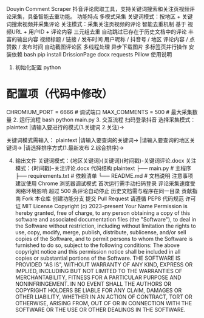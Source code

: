 Douyin Comment Scraper
抖音评论爬取工具，支持关键词搜索和关注页视频评论采集，具备智能去重功能。
功能特点
多模式采集
关键词模式：按地区 + 关键词搜索视频并采集评论
关注模式：采集关注页视频的评论
智能去重机制
基于 视频URL + 用户ID + 评论内容 三元组去重
自动跳过已存在于历史文档中的评论
丰富的输出内容
视频标题 / 链接 / 发布时间
用户昵称 / 抖音号 / 地区
评论内容 / 点赞数 / 发布时间
自动截图评论区
多线程处理
异步下载图片
多标签页并行操作
安装依赖
bash
pip install DrissionPage docx requests Pillow
使用说明
1. 初始化配置
python
# 配置项（代码中修改）
CHROMIUM_PORT = 6666  # 调试端口
MAX_COMMENTS = 500    # 最大采集数量
2. 运行流程
bash
python main.py
3. 交互流程
扫码登录抖音
选择采集模式：
plaintext
|请输入要进行的模式(1.关键词 2.关注)->

关键词模式需输入：
plaintext
|请输入要查询的关键词->
|请输入要查询的地区关键词->
|请选择排序方式(1.最新发布 2.综合排序)->

4. 输出文件
关键词模式：{地区关键词}{关键词}(时间戳)-关键词评论.docx
关注模式：{时间戳}-关注评论.docx
代码结构
plaintext
├── main.py          # 主程序
├── requirements.txt # 依赖清单
└── README.md        # 文档说明
注意事项
建议使用 Chrome 浏览器调试模式
首次运行需手动扫码登录
评论采集速度受网络环境影响
超过 500 条评论自动停止
历史文档需与程序在同一目录
贡献指南
Fork 本仓库
创建功能分支
提交 Pull Request
请遵循 PEP8 代码规范
许可证
MIT License
Copyright (c) 2023-present Your Name
Permission is hereby granted, free of charge, to any person obtaining a copy of this software and associated documentation files (the "Software"), to deal in the Software without restriction, including without limitation the rights to use, copy, modify, merge, publish, distribute, sublicense, and/or sell copies of the Software, and to permit persons to whom the Software is furnished to do so, subject to the following conditions:
The above copyright notice and this permission notice shall be included in all copies or substantial portions of the Software.
THE SOFTWARE IS PROVIDED "AS IS", WITHOUT WARRANTY OF ANY KIND, EXPRESS OR IMPLIED, INCLUDING BUT NOT LIMITED TO THE WARRANTIES OF MERCHANTABILITY, FITNESS FOR A PARTICULAR PURPOSE AND NONINFRINGEMENT. IN NO EVENT SHALL THE AUTHORS OR COPYRIGHT HOLDERS BE LIABLE FOR ANY CLAIM, DAMAGES OR OTHER LIABILITY, WHETHER IN AN ACTION OF CONTRACT, TORT OR OTHERWISE, ARISING FROM, OUT OF OR IN CONNECTION WITH THE SOFTWARE OR THE USE OR OTHER DEALINGS IN THE SOFTWARE.
